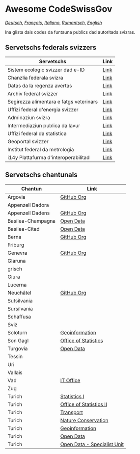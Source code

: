 # Awesome CodeSwissGov

_[Deutsch](./README.de.md)_, _[Français](./README.fr.md)_, _[Italiano](./README.it.md)_, _[Rumantsch](./README.rm.md)_, _[English](./README.md)_

Ina glista dals codes da funtauna publics dad autoritads svizras.

## Servetschs federals svizzers

| Servetschs                              | Link                                            |
| --------------------------------------- | ----------------------------------------------- |
| Sistem ecologic svizzer dad e-ID        | [Link](https://github.com/e-id-admin)           |
| Chanzlia federala svizra                | [Link](https://github.com/swiss)                |
| Datas da la regenza avertas             | [Link](https://github.com/ogdch)                |
| Archiv federal svizzer                  | [Link](https://github.com/SwissFederalArchives) |
| Segirezza alimentara e fatgs veterinars | [Link](https://github.com/BLV-OSAV-USAV)        |
| Uffizi federal d'energia svizzer        | [Link](https://github.com/SFOE)                 |
| Adminaziun svizra                       | [Link](https://github.com/admin-ch)             |
| Intermediaziun publica da lavur         | [Link](https://github.com/alv-ch)               |
| Uffizi federal da statistica            | [Link](https://github.com/BFS-SHS-MSAS)         |
| Geoportal svizzer                       | [Link](https://github.com/geoadmin)             |
| Institut federal da metrologia          | [Link](https://github.com/metas-ch)             |
| i14y Plattafurma d'interoperabilitad    | [Link](https://github.com/I14Y-ch)              | 

## Servetschs chantunals

| Chantun           | Link                                                            |
| ----------------- | --------------------------------------------------------------- |
| Argovia           | [GitHub Org](https://github.com/kanton-aargau)                  |
| Appenzell Dadora  |                                                                 |
| Appenzell Dadens  | [GitHub Org](https://github.com/KTAI-GIS)                       |
| Basilea-Champagna | [Open Data](https://github.com/ogd-bl)                          |
| Basilea-Citad     | [Open Data](https://github.com/opendatabs)                      |
| Berna             | [GitHub Org](https://github.com/kanton-bern)                    |
| Friburg           |                                                                 |
| Genevra           | [GitHub Org](https://github.com/republique-et-canton-de-geneve) |
| Glaruna           |                                                                 |
| grisch            |                                                                 |
| Giura             |                                                                 |
| Lucerna           |                                                                 |
| Neuchâtel         | [GitHub Org](https://github.com/sitn)                           |
| Sutsilvania       |                                                                 |
| Sursilvania       |                                                                 |
| Schaffusa         |                                                                 |
| Sviz              |                                                                 |
| Soloturn          | [Geoinformation](https://github.com/sogis)                      |
| Son Gagl          | [Office of Statistics](https://github.com/statistikSG)          |
| Turgovia          | [Open Data](https://github.com/ogdtg)                           |
| Tessin            |                                                                 |
| Uri               |                                                                 |
| Vallais           |                                                                 |
| Vad               | [IT Office](https://github.com/dsi-vd)                          |
| Zug               |                                                                 |
| Turich            | [Statistics I](https://github.com/statistikstadtzuerich)        |
| Turich            | [Office of Statistics II](https://github.com/statistikZH)       |
| Turich            | [Transport](https://github.com/VerkehrsbetriebeZuerich)         |
| Turich            | [Nature Conservation](https://github.com/FNSKtZH)               |
| Turich            | [Geoinformation](https://github.com/gisktzh)                    |
| Turich            | [Open Data](https://github.com/opendatazurich)                  |
| Turich            | [Open Data - Specialist Unit](https://github.com/openZH)        |
